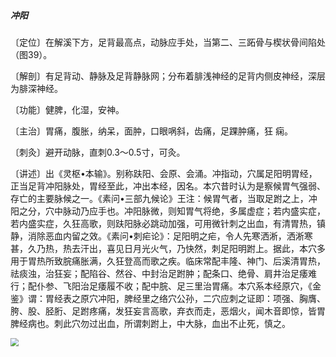 ##### 冲阳

〔定位〕在解溪下方，足背最高点，动脉应手处，当第二、三跖骨与楔状骨间陷处（图39）。

〔解剖〕有足背动、静脉及足背静脉网；分布着腓浅神经的足背内侧皮神经，深层为腓深神经。

〔功能〕健脾，化湿，安神。

〔主治〕胃痛，腹胀，纳呆，面肿，口眼㖞斜，齿痛，足踝肿痛，狂 痫。

〔刺灸〕避开动脉，直刺0.3〜0.5寸，可灸。

〔讲述〕出《灵枢•本输》。别称趺阳、会原、会涌。冲指动，穴属足阳明胃经，正当足背冲阳脉处，胃经至此，冲出本经，因名。本穴昔时认为是察候胃气强弱、存亡的主要脉候之一。《素问•三部九候论》王注：候胃气者，当取足跗之上，冲阳之分，穴中脉动乃应手也。冲阳脉微，则知胃气将绝，多属虚症；若内盛实症，若内盛实症，久狂高歌，则趺阳脉必跳动加强，可用微针刺之出血，有清胃热，镇静，消除恶血内留之效。《素问•刺疟论》：足阳明之疟，令人先寒洒淅，洒淅寒甚，久乃热，热去汗出，喜见日月光火气，乃快然，刺足阳明跗上。据此，本穴多用于胃热所致脘痛胀满，久狂登高而歌之疾。临床常配丰隆、神门、后溪清胃热，祛痰浊，治狂妄；配陷谷、然谷、中封治足跗肿；配条口、绝骨、肩井治足痿难行；配仆参、飞阳治足痿履不收；配中脘、足三里治胃痛。本穴系本经原穴，《金鉴》谓：胃经表之原穴冲阳，脾经里之络穴公孙，二穴应刺之证即：项强、胸膺、胯、股、胫胻、足跗疼痛，发狂妄言高歌，弃衣而走，恶烟火，闻木音即惊，皆胃脾经病也。刺此穴勿过出血，所谓刺跗上，中大脉，血出不止死，慎之。

<img src="img/图39.jpg" style="zoom:80%;" />
